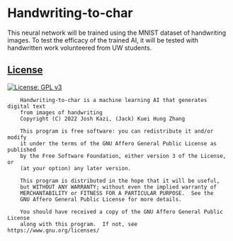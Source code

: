 # Handwriting-to-char
This neural network will be trained using the MNIST dataset of handwriting images. To test the efficacy of the trained 
AI, it will be tested with handwritten work volunteered from UW students.

## [License](https://github.com/zhanjack822/Handwriting-to-char/blob/master/LICENSE)
[![License: GPL v3](https://img.shields.io/badge/License-GPLv3-blue.svg)](https://www.gnu.org/licenses/gpl-3.0)

```
    Handwriting-to-char is a machine learning AI that generates digital text 
    from images of handwriting
    Copyright (C) 2022 Josh Kazi, (Jack) Kuei Hung Zhang

    This program is free software: you can redistribute it and/or modify
    it under the terms of the GNU Affero General Public License as published
    by the Free Software Foundation, either version 3 of the License, or
    (at your option) any later version.

    This program is distributed in the hope that it will be useful,
    but WITHOUT ANY WARRANTY; without even the implied warranty of
    MERCHANTABILITY or FITNESS FOR A PARTICULAR PURPOSE.  See the
    GNU Affero General Public License for more details.

    You should have received a copy of the GNU Affero General Public License
    along with this program.  If not, see https://www.gnu.org/licenses/
```
